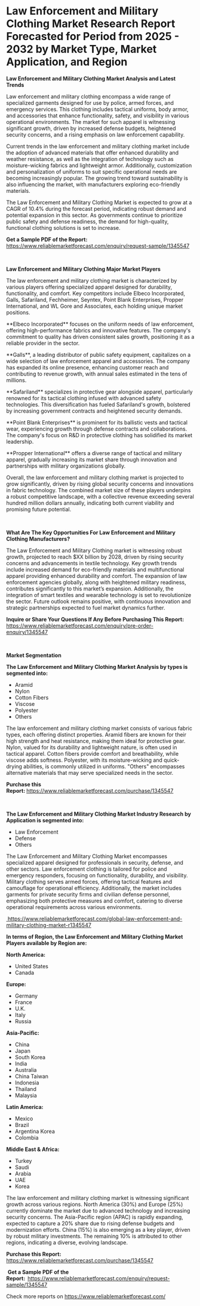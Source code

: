 <p><h1>Law Enforcement and Military Clothing Market Research Report Forecasted for Period from 2025 -  2032 by Market Type, Market Application, and Region</h1></p><p><strong>Law Enforcement and Military Clothing Market Analysis and Latest Trends</strong></p>
<p><p>Law enforcement and military clothing encompass a wide range of specialized garments designed for use by police, armed forces, and emergency services. This clothing includes tactical uniforms, body armor, and accessories that enhance functionality, safety, and visibility in various operational environments. The market for such apparel is witnessing significant growth, driven by increased defense budgets, heightened security concerns, and a rising emphasis on law enforcement capability.</p><p>Current trends in the law enforcement and military clothing market include the adoption of advanced materials that offer enhanced durability and weather resistance, as well as the integration of technology such as moisture-wicking fabrics and lightweight armor. Additionally, customization and personalization of uniforms to suit specific operational needs are becoming increasingly popular. The growing trend toward sustainability is also influencing the market, with manufacturers exploring eco-friendly materials.</p><p>The Law Enforcement and Military Clothing Market is expected to grow at a CAGR of 10.4% during the forecast period, indicating robust demand and potential expansion in this sector. As governments continue to prioritize public safety and defense readiness, the demand for high-quality, functional clothing solutions is set to increase.</p></p>
<p><strong>Get a Sample PDF of the Report:&nbsp;</strong> <a href="https://www.reliablemarketforecast.com/enquiry/request-sample/1345547?utm_campaign=3078&utm_medium=2&utm_source=Github&utm_content=ia&utm_term=05042025&utm_id=law-enforcement-and-military-clothing">https://www.reliablemarketforecast.com/enquiry/request-sample/1345547</a></p>
<p>&nbsp;</p>
<p><strong>Law Enforcement and Military Clothing Major Market Players</strong></p>
<p><p>The law enforcement and military clothing market is characterized by various players offering specialized apparel designed for durability, functionality, and comfort. Key competitors include Elbeco Incorporated, Galls, Safariland, Fechheimer, Seyntex, Point Blank Enterprises, Propper International, and WL Gore and Associates, each holding unique market positions.</p><p>**Elbeco Incorporated** focuses on the uniform needs of law enforcement, offering high-performance fabrics and innovative features. The company's commitment to quality has driven consistent sales growth, positioning it as a reliable provider in the sector.</p><p>**Galls**, a leading distributor of public safety equipment, capitalizes on a wide selection of law enforcement apparel and accessories. The company has expanded its online presence, enhancing customer reach and contributing to revenue growth, with annual sales estimated in the tens of millions.</p><p>**Safariland** specializes in protective gear alongside apparel, particularly renowned for its tactical clothing infused with advanced safety technologies. This diversification has fueled Safariland's growth, bolstered by increasing government contracts and heightened security demands.</p><p>**Point Blank Enterprises** is prominent for its ballistic vests and tactical wear, experiencing growth through defense contracts and collaborations. The company's focus on R&D in protective clothing has solidified its market leadership.</p><p>**Propper International** offers a diverse range of tactical and military apparel, gradually increasing its market share through innovation and partnerships with military organizations globally. </p><p>Overall, the law enforcement and military clothing market is projected to grow significantly, driven by rising global security concerns and innovations in fabric technology. The combined market size of these players underpins a robust competitive landscape, with a collective revenue exceeding several hundred million dollars annually, indicating both current viability and promising future potential.</p></p>
<p>&nbsp;</p>
<p><strong>What Are The Key Opportunities For Law Enforcement and Military Clothing Manufacturers?</strong></p>
<p><p>The Law Enforcement and Military Clothing market is witnessing robust growth, projected to reach $XX billion by 2028, driven by rising security concerns and advancements in textile technology. Key growth trends include increased demand for eco-friendly materials and multifunctional apparel providing enhanced durability and comfort. The expansion of law enforcement agencies globally, along with heightened military readiness, contributes significantly to this market’s expansion. Additionally, the integration of smart textiles and wearable technology is set to revolutionize the sector. Future outlook remains positive, with continuous innovation and strategic partnerships expected to fuel market dynamics further.</p></p>
<p><strong>Inquire or Share Your Questions If Any Before Purchasing This Report:</strong> <a href="https://www.reliablemarketforecast.com/enquiry/pre-order-enquiry/1345547?utm_campaign=3078&utm_medium=2&utm_source=Github&utm_content=ia&utm_term=05042025&utm_id=law-enforcement-and-military-clothing">https://www.reliablemarketforecast.com/enquiry/pre-order-enquiry/1345547</a></p>
<p>&nbsp;</p>
<p><strong>Market Segmentation</strong></p>
<p><strong>The Law Enforcement and Military Clothing Market Analysis by types is segmented into:</strong></p>
<p><ul><li>Aramid</li><li>Nylon</li><li>Cotton Fibers</li><li>Viscose</li><li>Polyester</li><li>Others</li></ul></p>
<p><p>The law enforcement and military clothing market consists of various fabric types, each offering distinct properties. Aramid fibers are known for their high strength and heat resistance, making them ideal for protective gear. Nylon, valued for its durability and lightweight nature, is often used in tactical apparel. Cotton fibers provide comfort and breathability, while viscose adds softness. Polyester, with its moisture-wicking and quick-drying abilities, is commonly utilized in uniforms. "Others" encompasses alternative materials that may serve specialized needs in the sector.</p></p>
<p><strong>Purchase this Report:&nbsp;</strong><a href="https://www.reliablemarketforecast.com/purchase/1345547?utm_campaign=3078&utm_medium=2&utm_source=Github&utm_content=ia&utm_term=05042025&utm_id=law-enforcement-and-military-clothing">https://www.reliablemarketforecast.com/purchase/1345547</a></p>
<p>&nbsp;</p>
<p><strong>The Law Enforcement and Military Clothing Market Industry Research by Application is segmented into:</strong></p>
<p><ul><li>Law Enforcement</li><li>Defense</li><li>Others</li></ul></p>
<p><p>The Law Enforcement and Military Clothing Market encompasses specialized apparel designed for professionals in security, defense, and other sectors. Law enforcement clothing is tailored for police and emergency responders, focusing on functionality, durability, and visibility. Military clothing serves armed forces, offering tactical features and camouflage for operational efficiency. Additionally, the market includes garments for private security firms and civilian defense personnel, emphasizing both protective measures and comfort, catering to diverse operational requirements across various environments.</p></p>
<p><a href="https://www.reliablemarketforecast.com/global-law-enforcement-and-military-clothing-market-r1345547?utm_campaign=3078&utm_medium=2&utm_source=Github&utm_content=ia&utm_term=05042025&utm_id=law-enforcement-and-military-clothing">&nbsp;https://www.reliablemarketforecast.com/global-law-enforcement-and-military-clothing-market-r1345547</a></p>
<p><strong>In terms of Region, the Law Enforcement and Military Clothing Market Players available by Region are:</strong></p>
<p>
    <p> <strong> North America: </strong>
        <ul>
            <li>United States</li>
            <li>Canada</li>
        </ul>
        </p> 
    <p> <strong> Europe: </strong>
        <ul>
            <li>Germany</li>
            <li>France</li>
            <li>U.K.</li>
            <li>Italy</li>
            <li>Russia</li>
        </ul>
        </p> 
    <p> <strong> Asia-Pacific: </strong>
        <ul>
            <li>China</li>
            <li>Japan</li>
            <li>South Korea</li>
            <li>India</li>
            <li>Australia</li>
            <li>China Taiwan</li>
            <li>Indonesia</li>
            <li>Thailand</li>
            <li>Malaysia</li>
        </ul>
        </p> 
    <p> <strong> Latin America: </strong>
        <ul>
            <li>Mexico</li>
            <li>Brazil</li>
            <li>Argentina Korea</li>
            <li>Colombia</li>
        </ul>
        </p> 
    <p> <strong> Middle East & Africa: </strong>
        <ul>
            <li>Turkey</li>
            <li>Saudi</li>
            <li>Arabia</li>
            <li>UAE</li>
            <li>Korea</li>
        </ul>
    </p>
    </p>
<p><p>The law enforcement and military clothing market is witnessing significant growth across various regions. North America (30%) and Europe (25%) currently dominate the market due to advanced technology and increasing security concerns. The Asia-Pacific region (APAC) is rapidly expanding, expected to capture a 20% share due to rising defense budgets and modernization efforts. China (15%) is also emerging as a key player, driven by robust military investments. The remaining 10% is attributed to other regions, indicating a diverse, evolving landscape.</p></p>
<p><strong>Purchase this Report: </strong><a href="https://www.reliablemarketforecast.com/purchase/1345547?utm_campaign=3078&utm_medium=2&utm_source=Github&utm_content=ia&utm_term=05042025&utm_id=law-enforcement-and-military-clothing">https://www.reliablemarketforecast.com/purchase/1345547</a></p>
<p>&nbsp;<strong>Get a Sample PDF of the Report:&nbsp;&nbsp;</strong><a href="https://www.reliablemarketforecast.com/enquiry/request-sample/1345547?utm_campaign=3078&utm_medium=2&utm_source=Github&utm_content=ia&utm_term=05042025&utm_id=law-enforcement-and-military-clothing">https://www.reliablemarketforecast.com/enquiry/request-sample/1345547</a></p>
<p><strong></strong></p>
<p>Check more reports on <a href="https://www.reliablemarketforecast.com/?utm_campaign=3078&utm_medium=2&utm_source=Github&utm_content=ia&utm_term=05042025&utm_id=law-enforcement-and-military-clothing">https://www.reliablemarketforecast.com/</a></p>